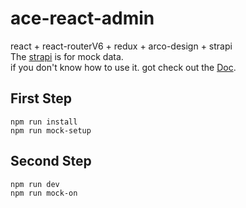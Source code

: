 # ace-react-admin
react + react-routerV6 + redux + arco-design + strapi
<br>
The [strapi](https://strapi.io/) is for mock data.
<br>
if you don't know how to use it. got check out the [Doc](https://docs.strapi.io/developer-docs/latest/getting-started/introduction.html).

## First Step
``npm run install``
<br>
``npm run mock-setup``

## Second Step
``npm run dev``
<br>
``npm run mock-on``
